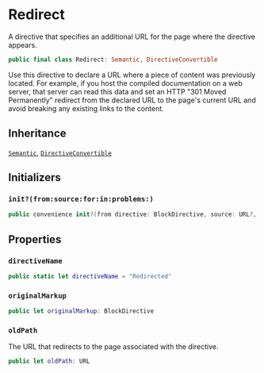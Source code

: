 # Redirect

A directive that specifies an additional URL for the page where the directive appears.

``` swift
public final class Redirect: Semantic, DirectiveConvertible 
```

Use this directive to declare a URL where a piece of content was previously located.
For example, if you host the compiled documentation on a web server,
that server can read this data and set an HTTP "301 Moved Permanently" redirect from
the declared URL to the page's current URL and avoid breaking any existing links to the content.

## Inheritance

[`Semantic`](/Semantic), [`DirectiveConvertible`](/DirectiveConvertible)

## Initializers

### `init?(from:source:for:in:problems:)`

``` swift
public convenience init?(from directive: BlockDirective, source: URL?, for bundle: DocumentationBundle, in context: DocumentationContext, problems: inout [Problem]) 
```

## Properties

### `directiveName`

``` swift
public static let directiveName = "Redirected"
```

### `originalMarkup`

``` swift
public let originalMarkup: BlockDirective
```

### `oldPath`

The URL that redirects to the page associated with the directive.

``` swift
public let oldPath: URL
```
